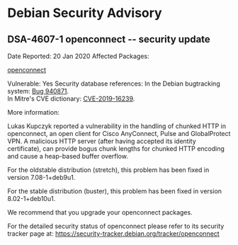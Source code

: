 
Debian Security Advisory
========================


DSA-4607-1 openconnect -- security update
-----------------------------------------



Date Reported:
20 Jan 2020
Affected Packages:

[openconnect](https://packages.debian.org/src:openconnect)

Vulnerable:
Yes
Security database references:
In the Debian bugtracking system: [Bug 940871](https://bugs.debian.org/cgi-bin/bugreport.cgi?bug=940871).  
In Mitre's CVE dictionary: [CVE-2019-16239](https://security-tracker.debian.org/tracker/CVE-2019-16239).  

More information:

Lukas Kupczyk reported a vulnerability in the handling of chunked HTTP
in openconnect, an open client for Cisco AnyConnect, Pulse and
GlobalProtect VPN. A malicious HTTP server (after having accepted its
identity certificate), can provide bogus chunk lengths for chunked HTTP
encoding and cause a heap-based buffer overflow.


For the oldstable distribution (stretch), this problem has been fixed
in version 7.08-1+deb9u1.


For the stable distribution (buster), this problem has been fixed in
version 8.02-1+deb10u1.


We recommend that you upgrade your openconnect packages.


For the detailed security status of openconnect please refer to its
security tracker page at:
<https://security-tracker.debian.org/tracker/openconnect>





